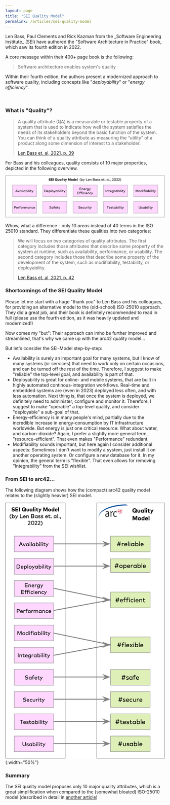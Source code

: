 ```yaml
---
layout: page
title: "SEI Quality Model"
permalink: /articles/sei-quality-model
---
```


<div class="arc42-help" markdown="1">
Len Bass, Paul Clements and Rick Kazman from the _Software Engineering Institute_ (SEI) have authored the "Software Architecture in Practice" book, which saw its fourth edition in 2022.

A core message within their 400+ page book is the following:

>Software architecture enables system's quality

Within their fourth edition, the authors present a modernized approach to software quality, including concepts like "_deployability_" or "_energy efficiency_".

</div><br>


### What is "Quality"?

>A quality attribute (QA) is a measurable or testable property of a system that is used to indicate how well the system satisfies the needs of its stakeholders beyond the basic function of the system. 
>You can think of a quality attribute as measuring the “utility” of a product along some dimension of interest to a stakeholder.
>
>[Len Bass et. al, 2021, p. 39](/references/#bass2021software)


For Bass and his colleagues, quality consists of 10 major properties, depicted in the following overview.

![10-top level quality attributes from SEI](/images/articles/sei-2022/sei-quality-model-v2022.png)

Whow, what a difference - only 10 _areas_ instead of 40 terms in the ISO 25010 standard.
They differentiate these qualities into two categories:

>We will focus on two categories of quality attributes. The first category includes those attributes that describe some property of the system at runtime, such as availability, performance, or usability. 
>The second category includes those that describe some property of the development of the system, such as modifiability, testability, or deployability.
>
>[Len Bass et. al, 2021, p. 42](/references/#bass2021software)

### Shortcomings of the SEI Quality Model

Please let me start with a huge "thank you" to Len Bass and his colleagues, for providing an alternative model to the (old-school) ISO-25010 approach. 
They did a great job, and their book is definitely recommended to read in full (please use the fourth edition, as it was heavily updated and modernized!)

Now comes my "but": Their approach can imho be further improved and streamlined, that's why we came up with the arc42 quality model...

But let's consider the SEI-Model step-by-step:


* Availability is surely an important goal for many systems, but I know of many systems (or services) that need to work only on certain occasions, and can be turned off the rest of the time. Therefore, I suggest to make "reliable" the top-level goal, and availability is part of that.
* Deployability is great for online- and mobile systems, that are built in highly automated continous-integration workflows. Real-time and embedded systems are (even in 2023) deployed less often, and with less automation. Next thing is, that once the system is deployed, we definitely need to administer, configure and monitor it. Therefore, I suggest to make "operable" a top-level quality, and consider "deployable" a sub-goal of that.
* Energy-efficiency is in many people's mind, partially due to the incredible increase in energy-consumption by IT infrastructure worldwide. But energy is just one critical resource: What about water, and carbon-dioxide? Again, I prefer a slightly more general term, "resource-efficient". That even makes "Performance" redundant.
* Modifiability sounds important, but here again I consider additional aspects: Sometimes I don't want to modify a system, just install it on another operating system. Or configure a new database for it. In my opinion, the general term is "flexible". That even allows for removing "Integrability" from the SEI wishlist.
  
### From SEI to arc42...

The following diagram shows how the (compact) arc42 quality model relates to the (slightly heavier) SEI model.

![from SEI-model to arc42-quality-model](/images/articles/sei-2022/sei-to-arc42qm.png){:width="50%"}



### Summary
The SEI quality model proposes only 10 major quality attributes, which is a great simplification when compared to the (somewhat bloated) ISO-25010 model (described in detail in [another article](/articles/iso-25010-shortcomings))